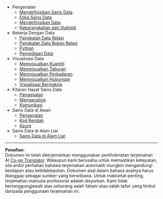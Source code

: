 <!--
CO_OP_TRANSLATOR_METADATA:
{
  "original_hash": "3767555b3cc28a2865c79202f4374204",
  "translation_date": "2025-08-28T18:18:52+00:00",
  "source_file": "docs/_sidebar.md",
  "language_code": "ms"
}
-->
- Pengenalan
  - [Mendefinisikan Sains Data](../1-Introduction/01-defining-data-science/README.md)
  - [Etika Sains Data](../1-Introduction/02-ethics/README.md)
  - [Mendefinisikan Data](../1-Introduction/03-defining-data/README.md)
  - [Kebarangkalian dan Statistik](../1-Introduction/04-stats-and-probability/README.md)
- Bekerja Dengan Data
  - [Pangkalan Data Relasi](../2-Working-With-Data/05-relational-databases/README.md)
  - [Pangkalan Data Bukan Relasi](../2-Working-With-Data/06-non-relational/README.md)
  - [Python](../2-Working-With-Data/07-python/README.md)
  - [Penyediaan Data](../2-Working-With-Data/08-data-preparation/README.md)
- Visualisasi Data
  - [Memvisualkan Kuantiti](../3-Data-Visualization/09-visualization-quantities/README.md)
  - [Memvisualkan Taburan](../3-Data-Visualization/10-visualization-distributions/README.md)
  - [Memvisualkan Perkadaran](../3-Data-Visualization/11-visualization-proportions/README.md)
  - [Memvisualkan Hubungan](../3-Data-Visualization/12-visualization-relationships/README.md)
  - [Visualisasi Bermakna](../3-Data-Visualization/13-meaningful-visualizations/README.md)
- Kitaran Hayat Sains Data
  - [Pengenalan](../4-Data-Science-Lifecycle/14-Introduction/README.md)
  - [Menganalisis](../4-Data-Science-Lifecycle/15-analyzing/README.md)
  - [Komunikasi](../4-Data-Science-Lifecycle/16-communication/README.md)
- Sains Data di Awan
  - [Pengenalan](../5-Data-Science-In-Cloud/17-Introduction/README.md)
  - [Kod Rendah](../5-Data-Science-In-Cloud/18-Low-Code/README.md)
  - [Azure](../5-Data-Science-In-Cloud/19-Azure/README.md)
- Sains Data di Alam Liar
  - [Sains Data di Alam Liar](../6-Data-Science-In-Wild/README.md)

---

**Penafian**:  
Dokumen ini telah diterjemahkan menggunakan perkhidmatan terjemahan AI [Co-op Translator](https://github.com/Azure/co-op-translator). Walaupun kami berusaha untuk memastikan ketepatan, sila ambil perhatian bahawa terjemahan automatik mungkin mengandungi kesilapan atau ketidaktepatan. Dokumen asal dalam bahasa asalnya harus dianggap sebagai sumber yang berwibawa. Untuk maklumat penting, terjemahan manusia profesional adalah disyorkan. Kami tidak bertanggungjawab atas sebarang salah faham atau salah tafsir yang timbul daripada penggunaan terjemahan ini.